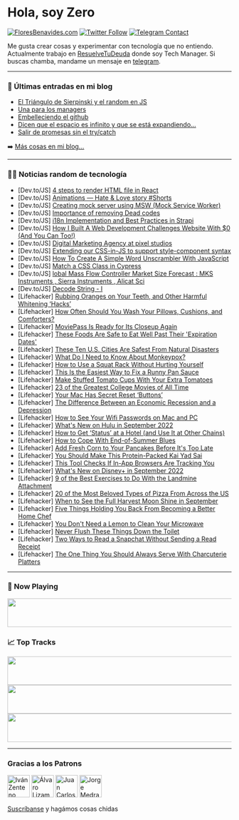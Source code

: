 # Hola, soy Zero

[![FloresBenavides.com](https://img.shields.io/website?down_message=oops&label=MiBlog&style=for-the-badge&up_message=online&url=https%3A%2F%2Ffloresbenavides.com)](https://floresbenavides.com) [![Twitter Follow](https://img.shields.io/twitter/follow/ZeroDragon?color=%231DA1F2&label=Follow&logo=twitter&logoColor=ffffff&style=for-the-badge)](https://twitter.com/zerodragon) [![Telegram Contact](https://img.shields.io/badge/escr%C3%ADbeme-ZeroDragon-%2326A5E4?style=for-the-badge&logo=telegram)](https://t.me/zerodragon)

Me gusta crear cosas y experimentar con tecnología que no entiendo.
Actualmente trabajo en [ResuelveTuDeuda](http://github.com/resuelve) donde soy Tech Manager.
Si buscas chamba, mandame un mensaje en [telegram](https://t.me/zerodragon).

---

### 📕 Últimas entradas en mi blog
<!-- BLOG-POST-LIST:START -->
- [El Triángulo de Sierpinski y el random en JS](https://floresbenavides.com/el-triangulo-de-sierpinski-y-el-random-en-js/)
- [Una para los managers](https://floresbenavides.com/una-para-los-managers/)
- [Embelleciendo el github](https://floresbenavides.com/embelleciendo-el-github/)
- [Dicen que el espacio es infinito y que se está expandiendo…](https://floresbenavides.com/dicen-que-el-espacio-es-infinito-y-que-se-esta-expandiendo/)
- [Salir de promesas sin el try/catch](https://floresbenavides.com/salir-de-promesas-sin-el-try-catch/)
<!-- BLOG-POST-LIST:END -->

➡️ [Más cosas en mi blog...](https://floresbenavides.com)

---

### 👨‍💻 Noticias random de tecnología
<!-- TECH-POSTS:START -->
- [Dev.to/JS] [4 steps to render HTML file in React](https://dev.to/shreyvijayvargiya/4-steps-to-render-html-file-in-react-38h)
- [Dev.to/JS] [Animations — Hate &amp; Love story #Shorts](https://dev.to/shreyvijayvargiya/animations-hate-love-story-shorts-26kn)
- [Dev.to/JS] [Creating mock server using MSW &lpar;Mock Service Worker&rpar;](https://dev.to/brunohgv/create-mock-server-using-msw-mock-service-worker-lm)
- [Dev.to/JS] [Importance of removing Dead codes](https://dev.to/drsimplegraffiti/importance-of-removing-dead-codes-49mi)
- [Dev.to/JS] [i18n Implementation and Best Practices in Strapi](https://dev.to/strapi/i18n-implementation-and-best-practices-in-strapi-2l24)
- [Dev.to/JS] [How I Built A Web Development Challenges Website With $0 &lpar;And You Can Too!&rpar;](https://dev.to/thefierycoder/how-i-built-a-web-development-challenges-website-with-0-1alk)
- [Dev.to/JS] [Digital Marketing Agency at pixel studios](https://dev.to/pixelstudios83/digital-marketing-agency-at-pixel-studios-59jp)
- [Dev.to/JS] [Extending our CSS-in-JS to support style-component syntax](https://dev.to/vtechguys/extending-our-css-in-js-to-support-style-component-syntax-26e9)
- [Dev.to/JS] [How To Create A Simple Word Unscrambler With JavaScript](https://dev.to/ugorji_simon/how-to-create-a-simple-word-unscrambler-with-javascript-j25)
- [Dev.to/JS] [Match a CSS Class in Cypress](https://dev.to/olaj/match-a-css-class-in-cypress-4dhe)
- [Dev.to/JS] [lobal Mass Flow Controller Market Size Forecast : MKS Instruments , Sierra Instruments , Alicat Sci](https://dev.to/kalpanarathi6/lobal-mass-flow-controller-market-size-forecast-mks-instruments-sierra-instruments-alicat-sci-2mla)
- [Dev.to/JS] [Decode String - I](https://dev.to/zeeshanali0704/decode-string-i-46lp)
- [Lifehacker] [Rubbing Oranges on Your Teeth, and Other Harmful Whitening ‘Hacks’](https://lifehacker.com/rubbing-oranges-on-your-teeth-and-other-whitening-hack-1849448087)
- [Lifehacker] [How Often Should You Wash Your Pillows, Cushions, and Comforters?](https://lifehacker.com/how-often-should-you-wash-your-pillows-cushions-and-c-1849447049)
- [Lifehacker] [MoviePass Is Ready for Its Closeup Again](https://lifehacker.com/moviepass-is-ready-for-its-closeup-again-1849447124)
- [Lifehacker] [These Foods Are Safe to Eat Well Past Their &#39;Expiration Dates&#39;](https://lifehacker.com/these-foods-are-safe-to-eat-well-past-their-expiration-1849446847)
- [Lifehacker] [These Ten U.S. Cities Are Safest From Natural Disasters](https://lifehacker.com/these-ten-u-s-cities-are-safest-from-natural-disasters-1849446131)
- [Lifehacker] [What Do I Need to Know About Monkeypox?](https://lifehacker.com/what-do-i-need-to-know-about-monkeypox-1849446836)
- [Lifehacker] [How to Use a Squat Rack Without Hurting Yourself](https://lifehacker.com/how-to-use-a-squat-rack-without-hurting-yourself-1849446997)
- [Lifehacker] [This Is the Easiest Way to Fix a Runny Pan Sauce](https://lifehacker.com/this-is-the-easiest-way-to-fix-a-runny-pan-sauce-1849446978)
- [Lifehacker] [Make Stuffed Tomato Cups With Your Extra Tomatoes](https://lifehacker.com/make-stuffed-tomato-cups-with-your-extra-tomatoes-1849446081)
- [Lifehacker] [23 of the Greatest College Movies of All Time](https://lifehacker.com/23-of-the-greatest-college-movies-of-all-time-1849440953)
- [Lifehacker] [Your Mac Has Secret Reset ‘Buttons’](https://lifehacker.com/your-mac-has-secret-reset-buttons-1849445974)
- [Lifehacker] [The Difference Between an Economic Recession and a Depression](https://lifehacker.com/the-difference-between-an-economic-recession-and-a-depr-1849445905)
- [Lifehacker] [How to See Your Wifi Passwords on Mac and PC](https://lifehacker.com/how-to-see-your-wifi-passwords-on-mac-and-pc-1849445651)
- [Lifehacker] [What&#39;s New on Hulu in September 2022](https://lifehacker.com/whats-new-on-hulu-in-september-2022-1849445727)
- [Lifehacker] [How to Get ‘Status’ at a Hotel &lpar;and Use It at Other Chains&rpar;](https://lifehacker.com/how-to-get-status-at-a-hotel-and-use-it-at-other-cha-1849444833)
- [Lifehacker] [How to Cope With End-of-Summer Blues](https://lifehacker.com/how-to-cope-with-end-of-summer-blues-1849444331)
- [Lifehacker] [Add Fresh Corn to Your Pancakes Before It&#39;s Too Late](https://lifehacker.com/add-fresh-corn-to-your-pancakes-before-its-too-late-1849443591)
- [Lifehacker] [You Should Make This Protein-Packed Kai Yad Sai](https://lifehacker.com/you-should-make-this-protein-packed-kai-yad-sai-1849442771)
- [Lifehacker] [This Tool Checks If In-App Browsers Are Tracking You](https://lifehacker.com/this-tool-checks-if-in-app-browsers-are-tracking-you-1849443044)
- [Lifehacker] [What&#39;s New on Disney+ in September 2022](https://lifehacker.com/whats-new-on-disney-in-september-2022-1849443047)
- [Lifehacker] [9 of the Best Exercises to Do With the Landmine Attachment](https://lifehacker.com/9-of-the-best-exercises-to-do-with-the-landmine-attachm-1849442119)
- [Lifehacker] [20 of the Most Beloved Types of Pizza From Across the US](https://lifehacker.com/20-of-the-most-beloved-types-of-pizza-from-across-the-u-1849441438)
- [Lifehacker] [When to See the Full Harvest Moon Shine in September](https://lifehacker.com/when-to-see-the-full-harvest-moon-shine-in-september-1849442040)
- [Lifehacker] [Five Things Holding You Back From Becoming a Better Home Chef](https://lifehacker.com/five-things-holding-you-back-from-becoming-a-better-hom-1849441599)
- [Lifehacker] [You Don&#39;t Need a Lemon to Clean Your Microwave](https://lifehacker.com/you-dont-need-a-lemon-to-clean-your-microwave-1849441501)
- [Lifehacker] [Never Flush These Things Down the Toilet](https://lifehacker.com/never-flush-these-things-down-the-toilet-1849440926)
- [Lifehacker] [Two Ways to Read a Snapchat Without Sending a Read Receipt](https://lifehacker.com/two-ways-to-read-a-snapchat-without-sending-a-read-rece-1849440845)
- [Lifehacker] [The One Thing You Should Always Serve With Charcuterie Platters](https://lifehacker.com/the-one-thing-you-should-always-serve-with-charcuterie-1849440911)<!-- TECH-POSTS:END -->

---

### 🎵 Now Playing
<a href="https://spotify-now-playing-dun.vercel.app/now-playing?open"><img src="https://spotify-now-playing-dun.vercel.app/now-playing" width="540" height="64"></a>

### 📈 Top Tracks
<a href="https://spotify-now-playing-dun.vercel.app/top-tracks?i=1&open"><img src="https://spotify-now-playing-dun.vercel.app/top-tracks?i=1" width="540" height="64"></a>
<a href="https://spotify-now-playing-dun.vercel.app/top-tracks?i=2&open"><img src="https://spotify-now-playing-dun.vercel.app/top-tracks?i=2" width="540" height="64"></a>
<a href="https://spotify-now-playing-dun.vercel.app/top-tracks?i=3&open"><img src="https://spotify-now-playing-dun.vercel.app/top-tracks?i=3" width="540" height="64"></a>

---

### Gracias a los Patrons
[<img src="https://avatars.githubusercontent.com/u/243380?v=4" alt="Iván Zenteno" width="50px">](https://github.com/k001) [<img src="https://avatars.githubusercontent.com/u/19955639?v=4" alt="Álvaro Lizama" width="50px">](https://github.com/alvarolizama) [<img src="https://avatars.githubusercontent.com/u/2718753?v=4" alt="Juan Carlos Ruiz" width="50px">](https://github.com/JuanCrg90) [<img src="https://avatars.githubusercontent.com/u/37025?v=4" alt="Jorge Medrano" width="50px">](https://github.com/h1pp1e) 

[Suscríbanse](https://www.patreon.com/zerodragon) y hagámos cosas chidas
